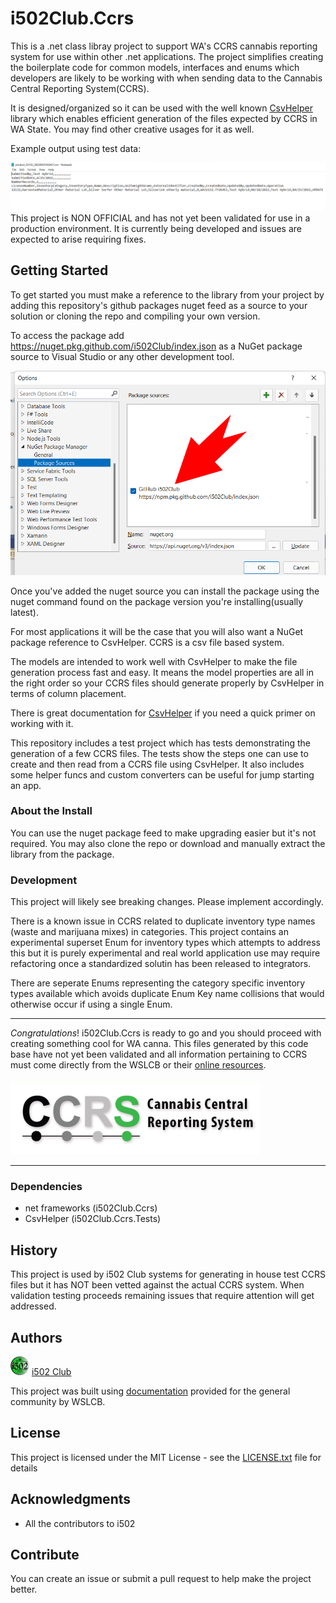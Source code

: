 # i502Club.Ccrs
This is a .net class libray project to support WA's CCRS cannabis reporting system for use 
within other .net applications.  The project simplifies creating the boilerplate 
code for common models, interfaces and enums which developers are likely to 
be working with when sending data to the Cannabis Central Reporting System(CCRS).

It is designed/organized so it can be used with the well known [CsvHelper](https://github.com/JoshClose/CsvHelper) library which enables 
efficient generation of the files expected by CCRS in WA State. You may find other creative 
usages for it as well.

Example output using test data:

![CCRS File](images/screenshot_ccrs.png)
This project is NON OFFICIAL and has not yet been validated for use in a production 
environment.  It is currently being developed and issues are expected to arise requiring 
fixes.

## Getting Started
To get started you must make a reference to the library from your project by 
adding this repository's github packages nuget feed as a source to your solution 
or cloning the repo and compiling your own version.

To access the package add https://nuget.pkg.github.com/i502Club/index.json as 
a NuGet package source to Visual Studio or any other development tool.

![Nuget Feed Source Settings](images/screenshot_nuget_settings.png)

Once you've added the nuget source you can install the package using the 
nuget command found on the package version you're installing(usually latest). 


For most applications it will be the case that you will also want a NuGet 
package reference to CsvHelper.  CCRS is a csv file based system.

The models are intended to work well with CsvHelper to make the file generation process fast 
and easy.  It means the model properties are all in the right order so your CCRS files 
should generate properly by CsvHelper in terms of column placement.

There is great documentation for [CsvHelper](https://joshclose.github.io/CsvHelper/) if you need a quick primer on working with it.

This repository includes a test project which has tests demonstrating the generation 
of a few CCRS files.  The tests show the steps one can use to create and then read 
from a CCRS file using CsvHelper. It also includes some helper funcs and 
custom converters can be useful for jump starting an app.

### About the Install
You can use the nuget package feed to make upgrading easier but it's not 
required.  You may also clone the repo or download and manually extract the library 
from the package.

### Development
This project will likely see breaking changes.  Please implement accordingly.

There is a known issue in CCRS related to duplicate inventory type names 
(waste and marijuana mixes) in categories.  This project contains an experimental superset 
Enum for inventory types which attempts to address this but it is purely experimental and 
real world application use may require refactoring once a standardized solutin has been 
released to integrators. 

There are seperate Enums representing the category specific inventory 
types available which avoids duplicate Enum Key name collisions 
that would otherwise occur if using a single Enum.

---

*Congratulations*! i502Club.Ccrs is ready to go and you should proceed with creating 
something cool for WA canna.  This files generated by this code base have not yet 
been validated and all information pertaining to CCRS must come directly from the WSLCB 
or their [online resources](https://lcb.wa.gov/ccrs/resources).

![CCRS](images/ccrs_logo.png)

---

### Dependencies

 * net frameworks (i502Club.Ccrs)
 * CsvHelper (i502Club.Ccrs.Tests)

## History
This project is used by i502 Club systems for generating in house test CCRS files 
but it has NOT been vetted against the actual CCRS system. When validation 
testing proceeds remaining issues that require attention will get addressed.

## Authors
[![i502 Club](images/logo.png)](https://www.i502.club) [i502 Club](https://www.i502.club)

This project was built using [documentation](https://lcb.wa.gov/ccrs/resources) provided for the general community by WSLCB.

## License
This project is licensed under the MIT License - see the [LICENSE.txt](License.txt) file for details

## Acknowledgments
* All the contributors to i502

## Contribute
You can create an issue or submit a pull request to help make the project better.
